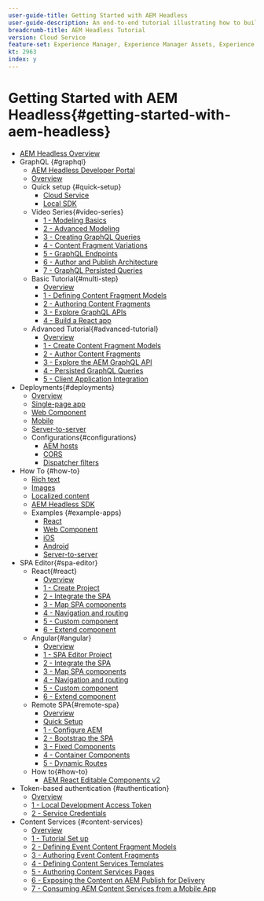 ```yaml
---
user-guide-title: Getting Started with AEM Headless
user-guide-description: An end-to-end tutorial illustrating how to build-out and expose content using AEM Headless.
breadcrumb-title: AEM Headless Tutorial
version: Cloud Service
feature-set: Experience Manager, Experience Manager Assets, Experience Manager Sites
kt: 2963
index: y
---
```

 
# Getting Started with AEM Headless{#getting-started-with-aem-headless}

+ [AEM Headless Overview](./overview.md)
+ GraphQL {#graphql}
  + [AEM Headless Developer Portal](https://experienceleague.adobe.com/landing/experience-manager/headless/developer.html)
  + [Overview](./graphql/overview.md)
  + Quick setup {#quick-setup}
    + [Cloud Service](./graphql/quick-setup/cloud-service.md)
    + [Local SDK](./graphql/quick-setup/local-sdk.md)
  + Video Series{#video-series}
    + [1 - Modeling Basics](./graphql/video-series/modeling-basics.md)
    + [2 - Advanced Modeling](./graphql/video-series/advanced-modeling.md)
    + [3 - Creating GraphQL Queries](./graphql/video-series/creating-graphql-queries.md)
    + [4 - Content Fragment Variations](./graphql/video-series/content-fragment-variations.md)
    + [5 - GraphQL Endpoints](./graphql/video-series/graphql-endpoints.md)
    + [6 - Author and Publish Architecture](./graphql/video-series/author-publish-architecture.md)
    + [7 - GraphQL Persisted Queries](./graphql/video-series/graphql-persisted-queries.md)
  + Basic Tutorial{#multi-step}
    + [Overview](./graphql/multi-step/overview.md)
    + [1 - Defining Content Fragment Models](./graphql/multi-step/content-fragment-models.md)
    + [2 - Authoring Content Fragments](./graphql/multi-step/author-content-fragments.md)
    + [3 - Explore GraphQL APIs](./graphql/multi-step/explore-graphql-api.md)
    + [4 - Build a React app](./graphql/multi-step/graphql-and-react-app.md)    
  + Advanced Tutorial{#advanced-tutorial}
    + [Overview](/help/headless-tutorial/graphql/advanced-graphql/overview.md)
    + [1 - Create Content Fragment Models](/help/headless-tutorial/graphql/advanced-graphql/create-content-fragment-models.md)
    + [2 - Author Content Fragments](/help/headless-tutorial/graphql/advanced-graphql/author-content-fragments.md)
    + [3 - Explore the AEM GraphQL API](/help/headless-tutorial/graphql/advanced-graphql/explore-graphql-api.md)
    + [4 - Persisted GraphQL Queries](/help/headless-tutorial/graphql/advanced-graphql/graphql-persisted-queries.md)
    + [5 - Client Application Integration](/help/headless-tutorial/graphql/advanced-graphql/client-application-integration.md)
+ Deployments{#deployments}
  + [Overview](./graphql/deployment/overview.md)  
  + [Single-page app](./graphql/deployment/spa.md)  
  + [Web Component](./graphql/deployment/web-component.md)
  + [Mobile](./graphql/deployment/mobile.md)  
  + [Server-to-server](./graphql/deployment/server-to-server.md)
  + Configurations{#configurations}
    + [AEM hosts](./graphql/deployment/configurations/aem-hosts.md)
    + [CORS](./graphql/deployment/configurations/cors.md)
    + [Dispatcher filters](./graphql/deployment/configurations/dispatcher-filters.md)
+ How To {#how-to}
  + [Rich text](./graphql/how-to/rich-text.md)
  + [Images](./graphql/how-to/images.md)
  + [Localized content](./graphql/how-to/localized-content.md)
  + [AEM Headless SDK](./graphql/how-to/aem-headless-sdk.md)
  + Examples {#example-apps}
    + [React](./graphql/example-apps/react-app.md)
    + [Web Component](./graphql/example-apps/web-component.md)
    + [iOS](./graphql/example-apps/ios-swiftui-app.md)
    + [Android](./graphql/example-apps/android-app.md)
    + [Server-to-server](./graphql/example-apps/server-to-server-app.md)
+ SPA Editor{#spa-editor}
  + React{#react}
    + [Overview](./spa-editor/react/overview.md)
    + [1 - Create Project](./spa-editor/react/create-project.md)
    + [2 - Integrate the SPA](./spa-editor/react/integrate-spa.md)
    + [3 - Map SPA components](./spa-editor/react/map-components.md)
    + [4 - Navigation and routing](./spa-editor/react/navigation-routing.md)
    + [5 - Custom component](./spa-editor/react/custom-component.md)
    + [6 - Extend component](./spa-editor/react/extend-component.md)
  + Angular{#angular}
    + [Overview](./spa-editor/angular/overview.md)
    + [1 - SPA Editor Project](./spa-editor/angular/create-project.md)
    + [2 - Integrate the SPA](./spa-editor/angular/integrate-spa.md)
    + [3 - Map SPA components](./spa-editor/angular/map-components.md)
    + [4 - Navigation and routing](./spa-editor/angular/navigation-routing.md)
    + [5 - Custom component](./spa-editor/angular/custom-component.md)
    + [6 - Extend component](./spa-editor/angular/extend-component.md)
  + Remote SPA{#remote-spa}
    + [Overview](./spa-editor/remote-spa/overview.md)
    + [Quick Setup](./spa-editor/remote-spa/quick-setup.md)
    + [1 - Configure AEM](./spa-editor/remote-spa/aem-configure.md)
    + [2 - Bootstrap the SPA](./spa-editor/remote-spa/spa-bootstrap.md)
    + [3 - Fixed Components](./spa-editor/remote-spa/spa-fixed-component.md)
    + [4 - Container Components](./spa-editor/remote-spa/spa-container-component.md)
    + [5 - Dynamic Routes](./spa-editor/remote-spa/spa-dynamic-routes.md)
  + How to{#how-to}
    + [AEM React Editable Components v2](./spa-editor/how-to/react-core-components-v2.md)
+ Token-based authentication {#authentication}
  + [Overview](./authentication/overview.md)
  + [1 - Local Development Access Token](./authentication/local-development-access-token.md)
  + [2 - Service Credentials](./authentication/service-credentials.md)
+ Content Services {#content-services}
  + [Overview](./content-services/overview.md)
  + [1 - Tutorial Set up](./content-services/chapter-1.md)
  + [2 - Defining Event Content Fragment Models](./content-services/chapter-2.md)
  + [3 - Authoring Event Content Fragments](./content-services/chapter-3.md)
  + [4 - Defining Content Services Templates](./content-services/chapter-4.md)
  + [5 - Authoring Content Services Pages](./content-services/chapter-5.md)
  + [6 - Exposing the Content on AEM Publish for Delivery](./content-services/chapter-6.md)
  + [7 - Consuming AEM Content Services from a Mobile App](./content-services/chapter-7.md)

